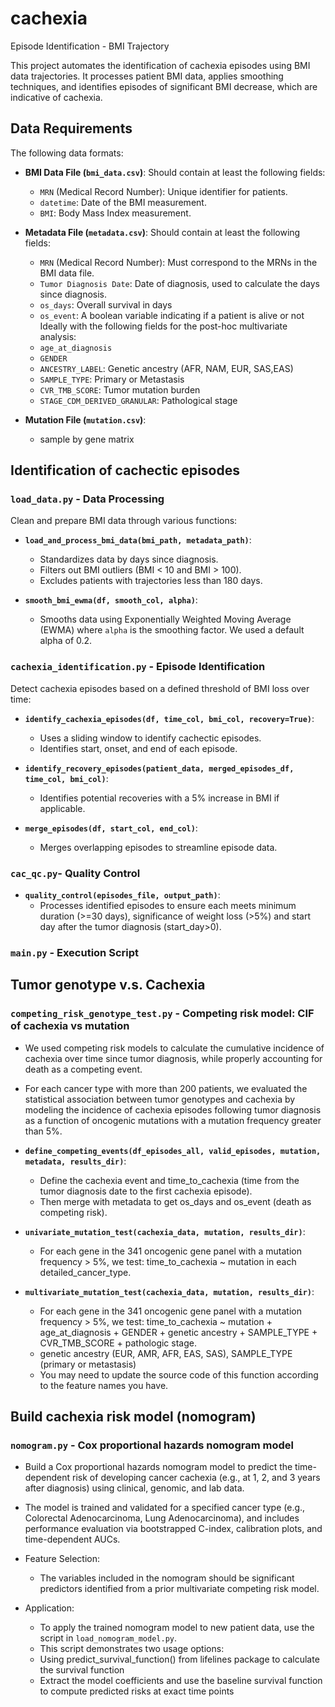 # cachexia
Episode Identification - BMI Trajectory

This project automates the identification of cachexia episodes using BMI data trajectories. It processes patient BMI data, applies smoothing techniques, and identifies episodes of significant BMI decrease, which are indicative of cachexia.

## Data Requirements
The following data formats:

- **BMI Data File (`bmi_data.csv`)**: Should contain at least the following fields:
  - `MRN` (Medical Record Number): Unique identifier for patients.
  - `datetime`: Date of the BMI measurement.
  - `BMI`: Body Mass Index measurement.

- **Metadata File (`metadata.csv`)**: Should contain at least the following fields:
  - `MRN` (Medical Record Number): Must correspond to the MRNs in the BMI data file.
  - `Tumor Diagnosis Date`: Date of diagnosis, used to calculate the days since diagnosis.
  - `os_days`: Overall survival in days
  - `os_event`: A boolean variable indicating if a patient is alive or not
  Ideally with the following fields for the post-hoc multivariate analysis:
  - `age_at_diagnosis`
  - `GENDER`
  - `ANCESTRY_LABEL`: Genetic ancestry (AFR, NAM, EUR, SAS,EAS)
  - `SAMPLE_TYPE`: Primary or Metastasis
  - `CVR_TMB_SCORE`: Tumor mutation burden
  - `STAGE_CDM_DERIVED_GRANULAR`: Pathological stage


- **Mutation File (`mutation.csv`)**: 
  - sample by gene matrix

## Identification of cachectic episodes
### `load_data.py` - Data Processing
Clean and prepare BMI data through various functions:

- **`load_and_process_bmi_data(bmi_path, metadata_path)`**:
  - Standardizes data by days since diagnosis.
  - Filters out BMI outliers (BMI < 10 and BMI > 100).
  - Excludes patients with trajectories less than 180 days.

- **`smooth_bmi_ewma(df, smooth_col, alpha)`**:
  - Smooths data using Exponentially Weighted Moving Average (EWMA) where `alpha` is the smoothing factor. We used a default alpha of 0.2.

### `cachexia_identification.py` - Episode Identification
Detect cachexia episodes based on a defined threshold of BMI loss over time:

- **`identify_cachexia_episodes(df, time_col, bmi_col, recovery=True)`**:
  - Uses a sliding window to identify cachectic episodes.
  - Identifies start, onset, and end of each episode.

- **`identify_recovery_episodes(patient_data, merged_episodes_df, time_col, bmi_col)`**:
  - Identifies potential recoveries with a 5% increase in BMI if applicable.

- **`merge_episodes(df, start_col, end_col)`**:
  - Merges overlapping episodes to streamline episode data.
### `cac_qc.py`- Quality Control

- **`quality_control(episodes_file, output_path)`**:
  - Processes identified episodes to ensure each meets minimum duration (>=30 days), significance of weight loss (>5%) and start day after the tumor diagnosis (start_day>0).

### `main.py` - Execution Script

## Tumor genotype v.s. Cachexia
### `competing_risk_genotype_test.py` - Competing risk model: CIF of cachexia vs mutation
- We used competing risk models to calculate the cumulative incidence of cachexia over time since tumor diagnosis, while properly accounting for death as a competing event. 
- For each cancer type with more than 200 patients, we evaluated the statistical association between tumor genotypes and cachexia by modeling the incidence of cachexia episodes following tumor diagnosis as a function of oncogenic mutations with a mutation frequency greater than 5%.
  
- **`define_competing_events(df_episodes_all, valid_episodes, mutation, metadata, results_dir)`**:
  - Define the cachexia event and time_to_cachexia (time from the tumor diagnosis date to the first cachexia episode).
  - Then merge with metadata to get os_days and os_event (death as competing risk).

- **`univariate_mutation_test(cachexia_data, mutation, results_dir)`**:
  - For each gene in the 341 oncogenic gene panel with a mutation frequency > 5%, we test:
        time_to_cachexia ~ mutation in each detailed_cancer_type.

- **`multivariate_mutation_test(cachexia_data, mutation, results_dir)`**:
    - For each gene in the 341 oncogenic gene panel with a mutation frequency > 5%, we test:
        time_to_cachexia ~ mutation + age_at_diagnosis + GENDER + genetic ancestry + SAMPLE_TYPE + CVR_TMB_SCORE + pathologic stage.
    - genetic ancestry (EUR, AMR, AFR, EAS, SAS), SAMPLE_TYPE (primary or metastasis)
    - You may need to update the source code of this function according to the feature names you have.
 
## Build cachexia risk model (nomogram)
### `nomogram.py` - Cox proportional hazards nomogram model
- Build a Cox proportional hazards nomogram model to predict the time-dependent risk of developing cancer cachexia (e.g., at 1, 2, and 3 years after diagnosis) using clinical, genomic, and lab data.
- The model is trained and validated for a specified cancer type (e.g., Colorectal Adenocarcinoma, Lung Adenocarcinoma), and includes performance evaluation via bootstrapped C-index, calibration plots, and time-dependent AUCs.

- Feature Selection:
  - The variables included in the nomogram should be significant predictors identified from a prior multivariate competing risk model.
    
- Application:
  - To apply the trained nomogram model to new patient data, use the script in `load_nomogram_model.py`.
  - This script demonstrates two usage options:
  - Using predict_survival_function() from lifelines package to calculate the survival function
  - Extract the model coefficients and use the baseline survival function to compute predicted risks at exact time points

      

  
